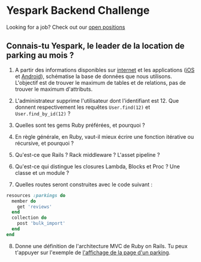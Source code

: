 # Yespark Backend Challenge

Looking for a job? Check out our [open positions](https://www.yespark.fr/jobs)

## Connais-tu Yespark, le leader de la location de parking au mois ?

1. A partir des informations disponibles sur [internet](https://www.yespark.fr/) et les applications ([iOS](https://itunes.apple.com/fr/app/yespark/id891832557?mt=8) et [Android](https://play.google.com/store/apps/details?id=com.yespark.android&hl=fr)), schématise la base de données que nous utilisons. L'objectif est de trouver le maximum de tables et de relations, pas de trouver le maximum d'attributs.

2. L'administrateur supprime l'utilisateur dont l'identifiant est 12. Que donnent respectivement les requêtes `User.find(12)` et `User.find_by_id(12)` ?

3. Quelles sont tes gems Ruby préférées, et pourquoi ?

4. En règle générale, en Ruby, vaut-il mieux écrire une fonction itérative ou récursive, et pourquoi ?

5. Qu'est-ce que Rails ? Rack middleware ? L'asset pipeline ?

6. Qu'est-ce qui distingue les closures Lambda, Blocks et Proc ? Une classe et un module ?

7. Quelles routes seront construites avec le code suivant :

```ruby
resources :parkings do
  member do
    get 'reviews'
  end
  collection do
    post 'bulk_import'
  end
end
```

8. Donne une définition de l'architecture MVC de Ruby on Rails. Tu peux t'appuyer sur l'exemple de [l'affichage de la page d'un parking](https://www.yespark.fr/parkings/montgallet).
